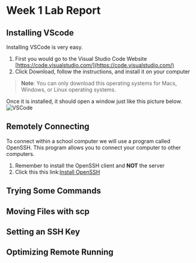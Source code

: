 # Week 1 Lab Report


## Installing VScode
  Installing VSCode is very easy.
  
  1. First you would go to the Visual Studio Code Website [https://code.visualstudio.com/](https://code.visualstudio.com/)
  2. Click Download, follow the instructions, and install it on your computer

  > **Note**: You can only download this operating systems for Macs, Windows, or Linux operating systems.

  Once it is installed, it should open a window just like this picture below.
![VSCode](https://user-images.githubusercontent.com/114209345/193187125-9c73a75f-40e6-48f7-8b8b-54436effcf7b.png)

## Remotely Connecting
  To connect within a school computer we will use a program called OpenSSH. This program allows you to connect your computer to other computers.
  1. Remember to install the OpenSSH client and **NOT** the server
  2. Click this this link:[Install OpenSSH](https://learn.microsoft.com/en-us/windows-server/administration/openssh/openssh_install_firstuse?tabs=gui)

  
  
## Trying Some Commands


## Moving Files with scp


## Setting an SSH Key


## Optimizing Remote Running
